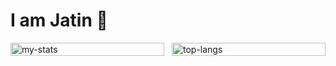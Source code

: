 # I am Jatin 👋

<div style="display: flex; align-items: center; gap: 12px;">
  <img alt="my-stats" width = "100%" src="https://github-readme-stats.vercel.app/api?username=vercetti322&show_icons=true"/>
  <img alt="top-langs" width= "100%" src="https://github-readme-stats.vercel.app/api/top-langs/?username=vercetti322&hide=jupyter%20notebook&langs_count=8&layout=compact"/>
</div>



